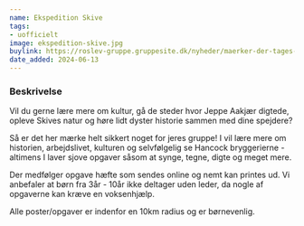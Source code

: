 ```yaml
---
name: Ekspedition Skive
tags:
- uofficielt
image: ekspedition-skive.jpg
buylink: https://roslev-gruppe.gruppesite.dk/nyheder/maerker-der-tages-pt/
date_added: 2024-06-13
---
```


### Beskrivelse

Vil du gerne lære mere om kultur, gå de steder hvor Jeppe Aakjær digtede, opleve Skives natur og høre lidt dyster historie sammen med dine spejdere?

Så er det her mærke helt sikkert noget for jeres gruppe!
I vil lære mere om historien, arbejdslivet, kulturen og selvfølgelig se Hancock bryggerierne - altimens I laver sjove opgaver såsom at synge, tegne, digte og meget mere.

Der medfølger opgave hæfte som sendes online og nemt kan printes ud.
Vi anbefaler at børn fra 3år - 10år ikke deltager uden leder, da nogle af opgaverne kan kræve en voksenhjælp.

Alle poster/opgaver er indenfor en 10km radius og er børnevenlig.